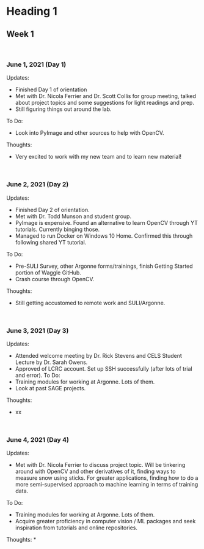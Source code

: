 # Heading 1
## Week 1 

<br />

### June 1, 2021 (Day 1)

Updates:
* Finished Day 1 of orientation
* Met with Dr. Nicola Ferrier and Dr. Scott Collis for group meeting, talked about project topics and some suggestions for light readings and prep.
* Still figuring things out around the lab.

To Do:
* Look into PyImage and other sources to help with OpenCV.

Thoughts:
* Very excited to work with my new team and to learn new material!

<br />

### June 2, 2021 (Day 2)

Updates:
* Finished Day 2 of orientation.
* Met with Dr. Todd Munson and student group.
* PyImage is expensive. Found an alternative to learn OpenCV through YT tutorials. Currently binging those.
* Managed to run Docker on Windows 10 Home. Confirmed this through following shared YT tutorial.

To Do:
* Pre-SULI Survey, other Argonne forms/trainings, finish Getting Started portion of Waggle GitHub.
* Crash course through OpenCV.

Thoughts:
* Still getting accustomed to remote work and SULI/Argonne.

<br />

### June 3, 2021 (Day 3)

Updates:
* Attended welcome meeting by Dr. Rick Stevens and CELS Student Lecture by Dr. Sarah Owens.
* Approved of LCRC account. Set up SSH successfully (after lots of trial and error).
To Do:
* Training modules for working at Argonne. Lots of them.
* Look at past SAGE projects.

Thoughts:
* xx

<br />

### June 4, 2021 (Day 4)

Updates:
* Met with Dr. Nicola Ferrier to discuss project topic. Will be tinkering around with OpenCV and other derivatives of it, finding ways to measure snow using sticks. For greater applications, finding how to do a more semi-supervised approach to machine learning in terms of training data.

To Do:
* Training modules for working at Argonne. Lots of them.
* Acquire greater proficiency in computer vision / ML packages and seek inspiration from tutorials and online repositories.

Thoughts:
* 

<!-- ## Heading 2
### Heading 3
#### Heading 4
##### Heading 5
###### Heading 6 -->
